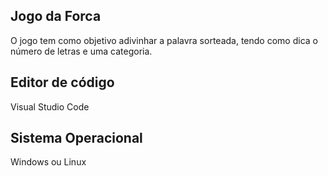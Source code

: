 ## Jogo da Forca
O jogo tem como objetivo adivinhar a palavra sorteada, tendo como dica o número de letras e uma categoria. 

## Editor de código
Visual Studio Code

## Sistema Operacional
Windows ou Linux
